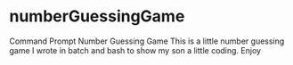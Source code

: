# numberGuessingGame
Command Prompt Number Guessing Game
This is a little number guessing game I wrote in batch and bash to show my son a little coding.
Enjoy
